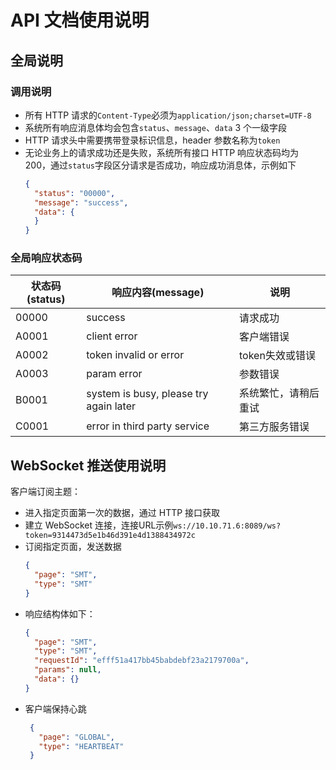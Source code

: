 # API 文档使用说明

## 全局说明

### 调用说明
- 所有 HTTP 请求的`Content-Type`必须为`application/json;charset=UTF-8`
- 系统所有响应消息体均会包含`status`、`message`、`data` 3 个一级字段
- HTTP 请求头中需要携带登录标识信息，header 参数名称为`token`
- 无论业务上的请求成功还是失败，系统所有接口 HTTP 响应状态码均为 200，通过`status`字段区分请求是否成功，响应成功消息体，示例如下
    ```json
    {
      "status": "00000",
      "message": "success",
      "data": {
      }
    }
    ```

### 全局响应状态码

| 状态码(status) | 响应内容(message) | 说明 |
| --- | --- | --- |
| 00000 | success | 请求成功 |
| A0001 | client error | 客户端错误 |
| A0002 | token invalid or error | token失效或错误 |
| A0003 | param error | 参数错误 |
| B0001 | system is busy, please try again later | 系统繁忙，请稍后重试 |
| C0001 | error in third party service | 第三方服务错误 |

## WebSocket 推送使用说明

客户端订阅主题：
- 进入指定页面第一次的数据，通过 HTTP 接口获取
- 建立 WebSocket 连接，连接URL示例`ws://10.10.71.6:8089/ws?token=9314473d5e1b46d391e4d1388434972c`
- 订阅指定页面，发送数据
  ```json
  {
    "page": "SMT",
    "type": "SMT"
  }
  ```
- 响应结构体如下：
  ```json
  {
    "page": "SMT",
    "type": "SMT",
    "requestId": "efff51a417bb45babdebf23a2179700a",
    "params": null,
    "data": {}
  }   
  ``` 
- 客户端保持心跳
  ```json
   {
     "page": "GLOBAL",
     "type": "HEARTBEAT"
   }
  ```